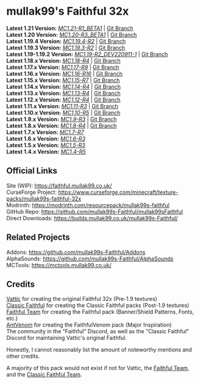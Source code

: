 # mullak99's Faithful 32x

**Latest 1.21 Version:** [_MC1.21-R1_BETA1_](https://github.com/mullak99s-Faithful/mullak99sFaithful/releases/download/1.20-R2/mullak99s-Faithful-32x-MC1.21-R1_BETA1.zip) | [Git Branch](https://github.com/mullak99s-Faithful/mullak99sFaithful/tree/1.21)  
**Latest 1.20 Version:** [_MC1.20-R3_BETA1_](https://github.com/mullak99s-Faithful/mullak99sFaithful/releases/download/1.20-R2/mullak99s-Faithful-32x-MC1.20-R3_BETA1.zip) | [Git Branch](https://github.com/mullak99s-Faithful/mullak99sFaithful/tree/1.20)  
**Latest 1.19.4 Version:** [_MC1.19.4-R2_](https://builds.mullak99.co.uk/mullak99s-Faithful/1.19/mullak99s-Faithful-32x-MC1.19.4-R2.zip) | [Git Branch](https://github.com/mullak99s-Faithful/mullak99sFaithful/tree/1.19.4)  
**Latest 1.19.3 Version:** [_MC1.19.3-R2_](https://builds.mullak99.co.uk/mullak99s-Faithful/1.19/mullak99s-Faithful-32x-MC1.19.3-R2.zip) | [Git Branch](https://github.com/mullak99s-Faithful/mullak99sFaithful/tree/1.19.3)  
**Latest 1.19-1.19.2 Version:** [_MC1.19-R2_DEV220911-1_](https://builds.mullak99.co.uk/mullak99s-Faithful/1.19/Dev-Builds/mullak99s-Faithful-32x-MC1.19-R2_DEV220911-1.zip) | [Git Branch](https://github.com/mullak99s-Faithful/mullak99sFaithful/tree/1.19)  
**Latest 1.18.x Version:** [_MC1.18-R4_](https://builds.mullak99.co.uk/mullak99s-Faithful/1.18/mullak99s-Faithful-32x-MC1.18-R4.zip) | [Git Branch](https://github.com/mullak99s-Faithful/mullak99sFaithful/tree/1.18)  
**Latest 1.17.x Version:** [_MC1.17-R9_](https://builds.mullak99.co.uk/mullak99s-Faithful/1.17/mullak99s-Faithful-32x-MC1.17-R8.zip) | [Git Branch](https://github.com/mullak99s-Faithful/mullak99sFaithful/tree/1.17)  
**Latest 1.16.x Version:** [_MC1.16-R16_](https://builds.mullak99.co.uk/mullak99s-Faithful/1.16/mullak99s-Faithful-32x-MC1.16-R16.zip) | [Git Branch](https://github.com/mullak99s-Faithful/mullak99sFaithful/tree/1.16)   
**Latest 1.15.x Version:** [_MC1.15-R7_](https://builds.mullak99.co.uk/mullak99s-Faithful/1.15/mullak99s-Faithful-32x-MC1.15-R7.zip) | [Git Branch](https://github.com/mullak99s-Faithful/mullak99sFaithful/tree/1.15)   
**Latest 1.14.x Version:** [_MC1.14-R4_](https://builds.mullak99.co.uk/mullak99s-Faithful/1.14/mullak99s-Faithful-32x-MC1.14-R4.zip) | [Git Branch](https://github.com/mullak99s-Faithful/mullak99sFaithful/tree/1.14)   
**Latest 1.13.x Version:** [_MC1.13-R4_](https://builds.mullak99.co.uk/mullak99s-Faithful/1.13/mullak99s-Faithful-32x-MC1.13-R3.zip) | [Git Branch](https://github.com/mullak99s-Faithful/mullak99sFaithful/tree/1.13)   
**Latest 1.12.x Version:** [_MC1.12-R4_](https://builds.mullak99.co.uk/mullak99s-Faithful/1.12/mullak99s-Faithful-32x-MC1.12-R3.zip) | [Git Branch](https://github.com/mullak99s-Faithful/mullak99sFaithful/tree/1.12)   
**Latest 1.11.x Version:** [_MC1.11-R3_](https://builds.mullak99.co.uk/mullak99s-Faithful/1.11/mullak99s-Faithful-32x-MC1.11-R3.zip) | [Git Branch](https://github.com/mullak99s-Faithful/mullak99sFaithful/tree/1.11)   
**Latest 1.10.x Version:** [_MC1.10-R5_](https://builds.mullak99.co.uk/mullak99s-Faithful/1.10/mullak99s-Faithful-32x-MC1.10-R5.zip) | [Git Branch](https://github.com/mullak99s-Faithful/mullak99sFaithful/tree/1.10)   
**Latest 1.9.x Version:** [_MC1.9-R3_](https://builds.mullak99.co.uk/mullak99s-Faithful/1.9/mullak99s-Faithful-32x-MC1.9-R3.zip) | [Git Branch](https://github.com/mullak99s-Faithful/mullak99sFaithful/tree/1.9)   
**Latest 1.8.x Version:** [_MC1.8-R4_](https://builds.mullak99.co.uk/mullak99s-Faithful/1.8/mullak99s-Faithful-32x-MC1.8-R4.zip) | [Git Branch](https://github.com/mullak99s-Faithful/mullak99sFaithful/tree/1.8)  
**Latest 1.7.x Version:** [_MC1.7-R7_](https://builds.mullak99.co.uk/mullak99s-Faithful/1.7/mullak99s-Faithful-32x-MC1.7-R7.zip)  
**Latest 1.6.x Version:** [_MC1.6-R3_](https://builds.mullak99.co.uk/mullak99s-Faithful/1.6/mullak99s-Faithful-32x-MC1.6-R3.zip)  
**Latest 1.5.x Version:** [_MC1.5-R3_](https://builds.mullak99.co.uk/mullak99s-Faithful/1.5/mullak99s-Faithful-32x-MC1.5-R3.zip)  
**Latest 1.4.x Version:** [_MC1.4-R5_](https://builds.mullak99.co.uk/mullak99s-Faithful/1.4/mullak99s-Faithful-32x-MC1.4-R5.zip)  

## Official Links

Site (WIP): https://faithful.mullak99.co.uk/  
CurseForge Project: https://www.curseforge.com/minecraft/texture-packs/mullak99s-faithful-32x  
Modrinth: https://modrinth.com/resourcepack/mullak99s-faithful  
GitHub Repo: https://github.com/mullak99s-Faithful/mullak99sFaithful  
Direct Downloads: https://builds.mullak99.co.uk/mullak99s-Faithful/  

## Related Projects
Addons: https://github.com/mullak99s-Faithful/Addons  
AlphaSounds: https://github.com/mullak99s-Faithful/AlphaSounds  
MCTools: https://mctools.mullak99.co.uk/  

## Credits

[Vattic](https://web.archive.org/web/20150607220656/http://www.minecraftforum.net:80/forums/mapping-and-modding/resource-packs/1223254-faithful-32x32-pack-update-red-cat-clay-1-8) for creating the original Faithful 32x (Pre-1.9 textures)  
[Classic Faithful](https://github.com/ClassicFaithful) for creating the Classic Faithful packs (Post-1.9 textures)  
[Faithful Team](https://faithfulpack.net/) for creating the Faithful pack (Banner/Shield Patterns, Fonts, etc.)  
[AntVenom](https://antvenom.com/files) for creating the FaithfulVenom pack (Major Inspiration)  
The community in the "Faithful" Discord, as well as the "Classic Faithful" Discord for maintaining Vattic's original Faithful.  

Honestly, I cannot reasonably list the amount of noteworthy mentions and other credits.   

A majority of this pack would not exist if not for Vattic, the [Faithful Team](https://faithfulpack.net/), and the [Classic Faithful Team](https://github.com/ClassicFaithful).
